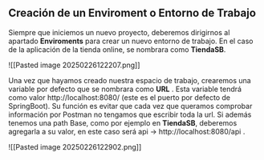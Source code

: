 ## Creación de un Enviroment o Entorno de Trabajo
Siempre que iniciemos un nuevo proyecto, deberemos dirigirnos al apartado **Enviroments** para crear un nuevo entorno de trabajo. En el caso de la aplicación de la tienda online, se nombrara como **TiendaSB**. 

![[Pasted image 20250226122207.png]]

Una vez que hayamos creado nuestra espacio de trabajo, crearemos una variable por defecto que se nombrara como **URL** . Esta variable tendrá como valor http://localhost:8080/ (este es el puerto por defecto de SpringBoot). Su función es evitar que cada vez que queramos comprobar información por Postman no tengamos que escribir toda la url.
Si además tenemos una path Base, como por ejemplo en **TiendaSB**, deberemos agregarla a su valor, en este caso será api -> http://localhost:8080/api .

![[Pasted image 20250226122902.png]]